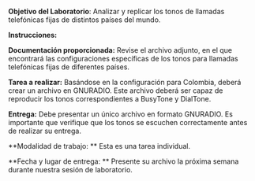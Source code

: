 **Objetivo del Laboratorio**:
Analizar y replicar los tonos de llamadas telefónicas fijas de distintos países del mundo.

**Instrucciones:**

**Documentación proporcionada:**
Revise el archivo adjunto, en el que encontrará las configuraciones específicas de los tonos para llamadas telefónicas fijas de diferentes países.

**Tarea a realizar:**
Basándose en la configuración para Colombia, deberá crear un archivo en GNURADIO.
Este archivo deberá ser capaz de reproducir los tonos correspondientes a BusyTone y DialTone.

**Entrega:**
Debe presentar un único archivo en formato GNURADIO.
Es importante que verifique que los tonos se escuchen correctamente antes de realizar su entrega.

**Modalidad de trabajo: **
Esta es una tarea individual. 

**Fecha y lugar de entrega: **
Presente su archivo la próxima semana durante nuestra sesión de laboratorio.
